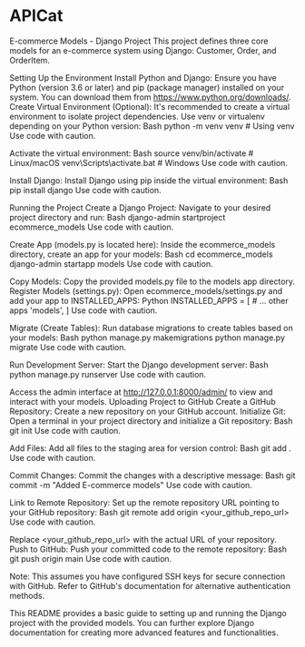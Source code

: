 # APICat
E-commerce Models - Django Project
This project defines three core models for an e-commerce system using Django: Customer, Order, and OrderItem.

Setting Up the Environment
Install Python and Django:
Ensure you have Python (version 3.6 or later) and pip (package manager) installed on your system. You can download them from https://www.python.org/downloads/.
Create Virtual Environment (Optional):
It's recommended to create a virtual environment to isolate project dependencies. Use venv or virtualenv depending on your Python version:
Bash
python -m venv venv  # Using venv
Use code with caution.

Activate the virtual environment:
Bash
source venv/bin/activate  # Linux/macOS
venv\Scripts\activate.bat  # Windows
Use code with caution.

Install Django:
Install Django using pip inside the virtual environment:
Bash
pip install django
Use code with caution.

Running the Project
Create a Django Project:
Navigate to your desired project directory and run:
Bash
django-admin startproject ecommerce_models
Use code with caution.

Create App (models.py is located here):
Inside the ecommerce_models directory, create an app for your models:
Bash
cd ecommerce_models
django-admin startapp models
Use code with caution.

Copy Models:
Copy the provided models.py file to the models app directory.
Register Models (settings.py):
Open ecommerce_models/settings.py and add your app to INSTALLED_APPS:
Python
INSTALLED_APPS = [
    # ... other apps
    'models',
]
Use code with caution.

Migrate (Create Tables):
Run database migrations to create tables based on your models:
Bash
python manage.py makemigrations
python manage.py migrate
Use code with caution.

Run Development Server:
Start the Django development server:
Bash
python manage.py runserver
Use code with caution.

Access the admin interface at http://127.0.0.1:8000/admin/ to view and interact with your models.
Uploading Project to GitHub
Create a GitHub Repository:
Create a new repository on your GitHub account.
Initialize Git:
Open a terminal in your project directory and initialize a Git repository:
Bash
git init
Use code with caution.

Add Files:
Add all files to the staging area for version control:
Bash
git add .
Use code with caution.

Commit Changes:
Commit the changes with a descriptive message:
Bash
git commit -m "Added E-commerce models"
Use code with caution.

Link to Remote Repository:
Set up the remote repository URL pointing to your GitHub repository:
Bash
git remote add origin <your_github_repo_url>
Use code with caution.

Replace <your_github_repo_url> with the actual URL of your repository.
Push to GitHub:
Push your committed code to the remote repository:
Bash
git push origin main
Use code with caution.

Note: This assumes you have configured SSH keys for secure connection with GitHub. Refer to GitHub's documentation for alternative authentication methods.

This README provides a basic guide to setting up and running the Django project with the provided models. You can further explore Django documentation for creating more advanced features and functionalities.







